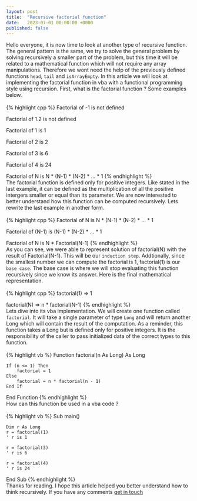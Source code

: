 ```yaml
---
layout: post
title:  "Recursive factorial function"
date:   2023-07-01 00:00:00 +0000
published: false
---
```

Hello everyone, it is now time to look at another type of recursive function. The general pattern is the same, we try to solve the general problem by solving recursively a smaller part of the problem, but this time it will be related to a mathematical function which will not require any array manipulations. Therefore we wont need the help of the previously defined functions `head`, `tail` and `isArrayEmpty`. In this article we will look at implementing the factorial function in vba with a functional programming style using recursion. First, what is the factorial function ? Some examples below.
<br/><br/>
{% highlight cpp %}
Factorial of -1 is not defined

Factorial of 1.2 is not defined

Factorial of 1 is 1

Factorial of 2 is 2

Factorial of 3 is 6

Factorial of 4 is 24

Factorial of N is N * (N-1) * (N-2) * ... * 1
{% endhighlight %}
<br/>
The factorial function is defined only for positive integers. Like stated in the last example, it can be defined as the multiplication of all the positive intergers smaller or equal than its parameter. We are now interested to better understand how this function can be computed recursively. Lets rewrite the last example in another form.
<br/><br/>
{% highlight cpp %}
Factorial of N      is      N * (N-1) * (N-2) * ... * 1

Factorial of (N-1)  is          (N-1) * (N-2) * ... * 1

Factorial of N      is      N * Factorial(N-1)
{% endhighlight %}
<br/>
As you can see, we were able to represent solution of factorial(N) with the result of Factorial(N-1). This will be our `induction step`. Addtionally, since the smallest number we can compute the factorial is 1, factorial(1) is our `base case`. The base case is where we will stop evaluating this function recursively since we know its answer. Here is the final mathematical representation.
<br/><br/>
{% highlight cpp %}
factorial(1) => 1

factorial(N) => n * factorial(N-1)
{% endhighlight %}
<br/>
Lets dive into its vba implementation. We will create one function called `factorial`. It will take a single parameter of type `Long` and will return another Long which will contain the result of the computation. As a reminder, this function takes a Long but is defined only for positive integers. It is the responsibility of the caller to pass initialized data of the correct types to this function.
<br/><br/>
{% highlight vb %}
Function factorial(n As Long) As Long

    If (n <= 1) Then
        factorial = 1
    Else
        factorial = n * factorial(n - 1)
    End If

End Function
{% endhighlight %}
<br/>
How can this function be used in a vba code ?
<br/><br/>
{% highlight vb %}
Sub main()

    Dim r As Long
    r = factorial(1)
    ' r is 1

    r = factorial(3)
    ' r is 6

    r = factorial(4)
    ' r is 24

End Sub
{% endhighlight %}
<br/>
Thanks for reading. I hope this article helped you better understand how to think recursively. If you have any comments <a href="mailto:hello@assadnavi.ch">get in touch</a>